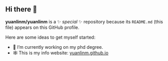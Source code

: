 ## Hi there 👋


**yuanlinm/yuanlinm** is a ✨ _special_ ✨ repository because its `README.md` (this file) appears on this GitHub profile.

Here are some ideas to get myself started:

- 🔭 I’m currently working on my phd degree.
- 🕸️ This is my info website: [yuanlinm.github.io](yuanlinm.github.io)

